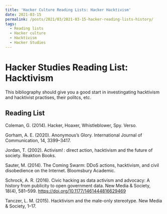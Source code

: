 ```yaml
---
title: 'Hacker Culture Reading Lists: Hacker Hacktivism'
date: 2021-03-15
permalink: /posts/2021/03/2021-03-15-hacker-reading-lists-history/
tags:
  - Reading lists
  - Hacker culture
  - Hacktivism
  - Hacker Studies
---
```


Hacker Studies Reading List: Hacktivism
====

This bibliography should give you a good start in investingating hacktivism and hacktivist practises, their politcs, etc.

Reading List
----
Coleman, G. (2014). Hacker, Hoaxer, Whistleblower, Spy. Verso.

Gorham, A. E. (2020). Anonymous’s Glory. International Journal of Communication, 14, 3399–3417.

Jordan, T. (2002). Activism! : direct action, hacktivism and the future of society. Reaktion Books.

Sauter, M. (2014). The Coming Swarm: DDoS actions, hacktivism, and civil disobedience on the Internet. Bloomsbury Academic.

Schrock, A. R. (2016). Civic hacking as data activism and advocacy: A history from publicity to open government data. New Media & Society, 18(4), 581–599. https://doi.org/10.1177/1461444816629469

Tanczer, L. M. (2015). Hacktivism and the male-only stereotype. New Media & Society, 1–17.
